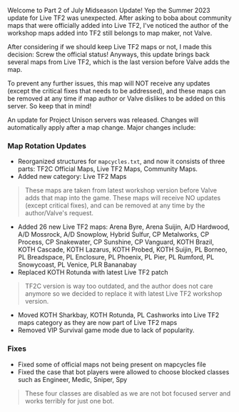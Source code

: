 Welcome to Part 2 of July Midseason Update! Yep the Summer 2023 update for Live TF2 was unexpected. After asking to boba about community maps that were officially added into Live TF2, I've noticed the author of the workshop maps added into TF2 still belongs to map maker, not Valve.

After considering if we should keep Live TF2 maps or not, I made this decision: Screw the official status! Anyways, this update brings back several maps from Live TF2, which is the last version before Valve adds the map.

To prevent any further issues, this map will NOT receive any updates (except the critical fixes that needs to be addressed), and these maps can be removed at any time if map author or Valve dislikes to be added on this server. So keep that in mind!

An update for Project Unison servers was released. Changes will automatically apply after a map change. Major changes include:

### Map Rotation Updates
* Reorganized structures for `mapcycles.txt`, and now it consists of three parts: TF2C Official Maps, Live TF2 Maps, Community Maps.
* Added new category: Live TF2 Maps
> These maps are taken from latest workshop version before Valve adds that map into the game. These maps will receive NO updates (except critical fixes), and can be removed at any time by the author/Valve's request.
* Added 26 new Live TF2 maps: Arena Byre, Arena Suijin, A/D Hardwood, A/D Mossrock, A/D Snowplow, Hybrid Sulfur, CP Metalworks, CP Process, CP Snakewater, CP Sunshine, CP Vanguard, KOTH Brazil, KOTH Cascade, KOTH Lazarus, KOTH Probed, KOTH Suijin, PL Borneo, PL Breadspace, PL Enclosure, PL Phoenix, PL Pier, PL Rumford, PL Snowycoast, PL Venice, PLR Bananabay
* Replaced KOTH Rotunda with latest Live TF2 patch
> TF2C version is way too outdated, and the author does not care anymore so we decided to replace it with latest Live TF2 workshop version.
* Moved KOTH Sharkbay, KOTH Rotunda, PL Cashworks into Live TF2 maps category as they are now part of Live TF2 maps
* Removed VIP Survival game mode due to lack of popularity.

### Fixes
* Fixed some of official maps not being present on mapcycles file
* Fixed the case that bot players were allowed to choose blocked classes such as Engineer, Medic, Sniper, Spy
> These four classes are disabled as we are not bot focused server and works terribly for just one bot.
